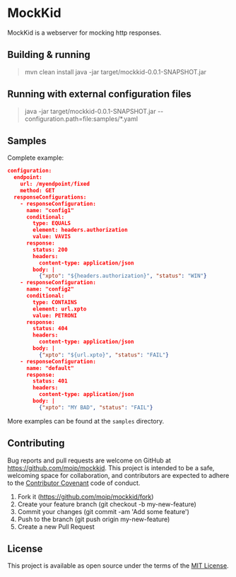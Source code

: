 # MockKid
MockKid is a webserver for mocking http responses. 

## Building & running
> mvn clean install
> java -jar target/mockkid-0.0.1-SNAPSHOT.jar

## Running with external configuration files
> java -jar target/mockkid-0.0.1-SNAPSHOT.jar --configuration.path=file:samples/*.yaml

## Samples

Complete example:
```json
configuration:
  endpoint:
    url: /myendpoint/fixed
    method: GET
  responseConfigurations:
    - responseConfiguration:
      name: "config1"
      conditional:
        type: EQUALS
        element: headers.authorization
        value: VAVIS
      response:
        status: 200
        headers:
          content-type: application/json
        body: |
          {"xpto": "${headers.authorization}", "status": "WIN"}
    - responseConfiguration:
      name: "config2"
      conditional:
        type: CONTAINS
        element: url.xpto
        value: PETRONI
      response:
        status: 404
        headers:
          content-type: application/json
        body: |
          {"xpto": "${url.xpto}", "status": "FAIL"}
    - responseConfiguration:
      name: "default"
      response:
        status: 401
        headers:
          content-type: application/json
        body: |
          {"xpto": "MY BAD", "status": "FAIL"}
```

More examples can be found at the `samples` directory.

## Contributing

Bug reports and pull requests are welcome on GitHub at https://github.com/moip/mockkid. 
This project is intended to be a safe, welcoming space for collaboration,  and contributors 
are expected to adhere to the [Contributor Covenant](http://contributor-covenant.org) code of conduct.

1. Fork it (https://github.com/moip/mockkid/fork)
2. Create your feature branch (git checkout -b my-new-feature)
3. Commit your changes (git commit -am 'Add some feature')
4. Push to the branch (git push origin my-new-feature)
5. Create a new Pull Request

## License

This project is available as open source under the terms of the [MIT License](https://github.com/moip/MockKid/blob/master/LICENSE).